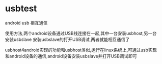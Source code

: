 # usbtest
android usb 相互通信

使用方法,两个android设备通过USB线连接在一起,其中一台安装usbhost,另一台安装usbslave
安装usbslave的打开USB调试,两者就能相互通信了

usbhost4android实现的功能和usbhost类似,运行在linux系统上,可通过usb实现和android设备的通信,android设备安装usbslave并打开USB调试即可
